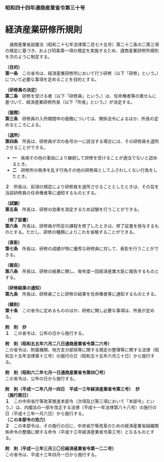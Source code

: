 ### 昭和四十四年通商産業省令第三十号  
# 経済産業研修所規則  
　通商産業省設置法（昭和二十七年法律第二百七十五号）第二十二条の二第三項の規定に基づき、および同条第一項の規定を実施するため、通商産業研修所規則を次のように制定する。  
  
**（目的）**  
**第一条**　この省令は、経済産業研修所において行う研修（以下「研修」という。）について必要な事項を定めることを目的とする。  
  
**（研修員の決定）**  
**第二条**　研修を受ける者（以下「研修員」という。）は、任命権者等の推せんに基づいて、経済産業研修所長（以下「所長」という。）が決定する。  
  
**（服務）**  
**第三条**　研修員の入所期間中の服務については、関係法令によるほか、所長の定めるところによる。  
  
**（退所）**  
**第四条**　所長は、研修員が次の各号の一に該当する場合には、その研修員を退所させることができる。  
* **一**　疾病その他の事由により継続して研修を受けることが適当でないと認めるとき。  
* **二**　研修所の秩序を乱す行為その他の研修員としてふさわしくない行為をしたとき。  
  
**２**　所長は、前項の規定により研修員を退所させることとしたときは、その旨を当該研修員の任命権者等に通知するものとする。  
  
**（試験）**  
**第五条**　所長は、研修の効果を測定するため試験を行うことができる。  
  
**（修了証書）**  
**第六条**　所長は、研修員が所定の課程を修了したときは、修了証書を授与するものとする。ただし、研修の種類によりこれを省略することができる。  
  
**（表彰）**  
**第七条**　所長は、研修の成績が特に優秀な研修員に対して、表彰を行うことができる。  
  
**（報告）**  
**第八条**　所長は、研修の結果に関し、毎年度一回経済産業大臣に報告するものとする。  
  
**（研修結果の通知）**  
**第九条**　所長は、研修員ごとに研修の結果を任命権者等に通知するものとする。  
  
**（雑則）**  
**第十条**　この省令に定めるもののほか、研修に関し必要な事項は、所長が定める。  
  
**附　則　抄**  
**１**　この省令は、公布の日から施行する。  
  
**附　則（昭和五五年六月二八日通商産業省令第二六号）**  
この省令は、附属機関、地方支分部局等に関する規定の整理等に関する法律（昭和五十五年法律第十三号）の施行の日（昭和五十五年六月三十日）から施行する。  
  
**附　則（昭和六二年七月一日通商産業省令第四〇号）**  
この省令は、公布の日から施行する。  
  
**附　則（平成一二年八月一四日　平成一三年経済産業省令第三号）　抄**  
**（施行期日）**  
**１**　この中央省庁等改革推進本部令（次項及び第三項において「本部令」という。）は、内閣法の一部を改正する法律（平成十一年法律第八十八号）の施行の日（平成十三年一月六日）から施行する。  
**（この本部令の効力）**  
**２**　この本部令は、その施行の日に、中央省庁等改革のための経済産業省組織関係命令の整備に関する命令（平成十三年経済産業省令第三号）となるものとする。  
  
**附　則（平成一三年三月三〇日経済産業省令第一二二号）**  
この省令は、平成十三年四月一日から施行する。  
  

